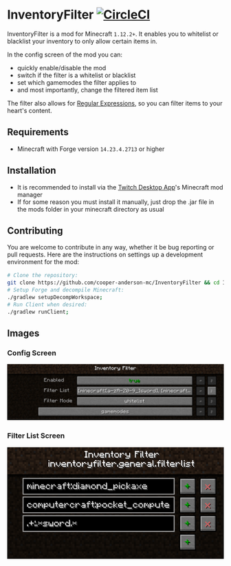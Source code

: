 # InventoryFilter [![CircleCI](https://circleci.com/gh/cooper-anderson-mc/InventoryFilter.svg?style=svg)](https://circleci.com/gh/cooper-anderson-mc/InventoryFilter)
InventoryFilter is a mod for Minecraft `1.12.2+`. It enables you to whitelist or blacklist your inventory to only allow certain items in.

In the config screen of the mod you can:
 * quickly enable/disable the mod
 * switch if the filter is a whitelist or blacklist
 * set which gamemodes the filter applies to
 * and most importantly, change the filtered item list

The filter also allows for [Regular Expressions](https://en.wikipedia.org/wiki/Regular_expression), so you can filter items to your heart's content.

## Requirements
 * Minecraft with Forge version `14.23.4.2713` or higher

## Installation
 * It is recommended to install via the [Twitch Desktop App](https://app.twitch.tv/download)'s Minecraft mod manager
 * If for some reason you must install it manually, just drop the .jar file in the mods folder in your minecraft directory as usual

## Contributing
You are welcome to contribute in any way, whether it be bug reporting or pull requests. Here are the instructions on settings up a development environment for the mod:

```bash
# Clone the repository:
git clone https://github.com/cooper-anderson-mc/InventoryFilter && cd InventoryFilter;
# Setup Forge and decompile Minecraft:
./gradlew setupDecompWorkspace;
# Run Client when desired:
./gradlew runClient;
```

## Images
### Config Screen
![Config Screen](docs/config_screen.png?raw=true "test")

### Filter List Screen
![Filter List Screen](docs/filter_list.png?raw=true "test")

